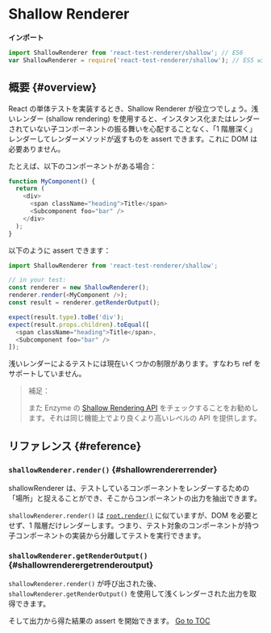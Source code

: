 
# Shallow Renderer


**インポート**

```javascript
import ShallowRenderer from 'react-test-renderer/shallow'; // ES6
var ShallowRenderer = require('react-test-renderer/shallow'); // ES5 with npm
```

## 概要 {#overview}

React の単体テストを実装するとき、Shallow Renderer が役立つでしょう。浅いレンダー (shallow rendering) を使用すると、インスタンス化またはレンダーされていない子コンポーネントの振る舞いを心配することなく、「1 階層深く」レンダーしてレンダーメソッドが返すものを assert できます。これに DOM は必要ありません。

たとえば、以下のコンポーネントがある場合：

```javascript
function MyComponent() {
  return (
    <div>
      <span className="heading">Title</span>
      <Subcomponent foo="bar" />
    </div>
  );
}
```

以下のように assert できます：

```javascript
import ShallowRenderer from 'react-test-renderer/shallow';

// in your test:
const renderer = new ShallowRenderer();
renderer.render(<MyComponent />);
const result = renderer.getRenderOutput();

expect(result.type).toBe('div');
expect(result.props.children).toEqual([
  <span className="heading">Title</span>,
  <Subcomponent foo="bar" />
]);
```

浅いレンダーによるテストには現在いくつかの制限があります。すなわち ref をサポートしていません。

> 補足：
>
> また Enzyme の [Shallow Rendering API](https://airbnb.io/enzyme/docs/api/shallow.html) をチェックすることをお勧めします。それは同じ機能上でより良くより高いレベルの API を提供します。

## リファレンス {#reference}

### `shallowRenderer.render()` {#shallowrendererrender}

shallowRenderer は、テストしているコンポーネントをレンダーするための「場所」と捉えることができ、そこからコンポーネントの出力を抽出できます。

`shallowRenderer.render()` は [`root.render()`](./react-dom-client.html#createroot) に似ていますが、DOM を必要とせず、1 階層だけレンダーします。つまり、テスト対象のコンポーネントが持つ子コンポーネントの実装から分離してテストを実行できます。

### `shallowRenderer.getRenderOutput()` {#shallowrenderergetrenderoutput}

`shallowRenderer.render()` が呼び出された後、`shallowRenderer.getRenderOutput()` を使用して浅くレンダーされた出力を取得できます。

そして出力から得た結果の assert を開始できます。
<span style="float: footnote;"><a href="./index.html#toc">Go to TOC</a></span>
